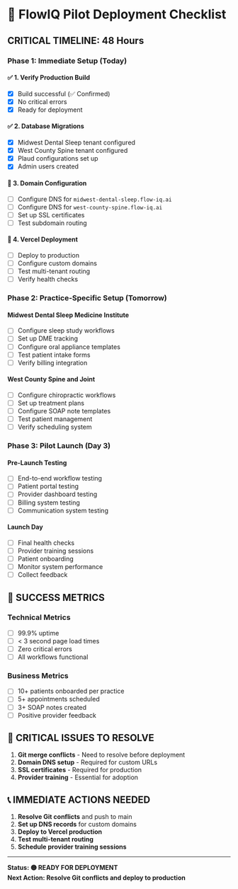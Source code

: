 # 🚀 FlowIQ Pilot Deployment Checklist

## **CRITICAL TIMELINE: 48 Hours**

### **Phase 1: Immediate Setup (Today)**

#### ✅ **1. Verify Production Build**
- [x] Build successful (✅ Confirmed)
- [x] No critical errors
- [x] Ready for deployment

#### ✅ **2. Database Migrations**
- [x] Midwest Dental Sleep tenant configured
- [x] West County Spine tenant configured  
- [x] Plaud configurations set up
- [x] Admin users created

#### 🔄 **3. Domain Configuration**
- [ ] Configure DNS for `midwest-dental-sleep.flow-iq.ai`
- [ ] Configure DNS for `west-county-spine.flow-iq.ai`
- [ ] Set up SSL certificates
- [ ] Test subdomain routing

#### 🔄 **4. Vercel Deployment**
- [ ] Deploy to production
- [ ] Configure custom domains
- [ ] Test multi-tenant routing
- [ ] Verify health checks

### **Phase 2: Practice-Specific Setup (Tomorrow)**

#### **Midwest Dental Sleep Medicine Institute**
- [ ] Configure sleep study workflows
- [ ] Set up DME tracking
- [ ] Configure oral appliance templates
- [ ] Test patient intake forms
- [ ] Verify billing integration

#### **West County Spine and Joint**
- [ ] Configure chiropractic workflows
- [ ] Set up treatment plans
- [ ] Configure SOAP note templates
- [ ] Test patient management
- [ ] Verify scheduling system

### **Phase 3: Pilot Launch (Day 3)**

#### **Pre-Launch Testing**
- [ ] End-to-end workflow testing
- [ ] Patient portal testing
- [ ] Provider dashboard testing
- [ ] Billing system testing
- [ ] Communication system testing

#### **Launch Day**
- [ ] Final health checks
- [ ] Provider training sessions
- [ ] Patient onboarding
- [ ] Monitor system performance
- [ ] Collect feedback

## **🎯 SUCCESS METRICS**

### **Technical Metrics**
- [ ] 99.9% uptime
- [ ] < 3 second page load times
- [ ] Zero critical errors
- [ ] All workflows functional

### **Business Metrics**
- [ ] 10+ patients onboarded per practice
- [ ] 5+ appointments scheduled
- [ ] 3+ SOAP notes created
- [ ] Positive provider feedback

## **🚨 CRITICAL ISSUES TO RESOLVE**

1. **Git merge conflicts** - Need to resolve before deployment
2. **Domain DNS setup** - Required for custom URLs
3. **SSL certificates** - Required for production
4. **Provider training** - Essential for adoption

## **📞 IMMEDIATE ACTIONS NEEDED**

1. **Resolve Git conflicts** and push to main
2. **Set up DNS records** for custom domains
3. **Deploy to Vercel production**
4. **Test multi-tenant routing**
5. **Schedule provider training sessions**

---

**Status: 🟡 READY FOR DEPLOYMENT**  
**Next Action: Resolve Git conflicts and deploy to production** 